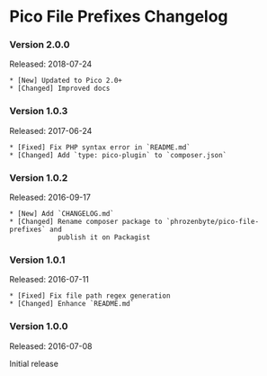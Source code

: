 Pico File Prefixes Changelog
============================

### Version 2.0.0
Released: 2018-07-24

```
* [New] Updated to Pico 2.0+
* [Changed] Improved docs
```

### Version 1.0.3
Released: 2017-06-24

```
* [Fixed] Fix PHP syntax error in `README.md`
* [Changed] Add `type: pico-plugin` to `composer.json`
```

### Version 1.0.2
Released: 2016-09-17

```
* [New] Add `CHANGELOG.md`
* [Changed] Rename composer package to `phrozenbyte/pico-file-prefixes` and
            publish it on Packagist
```

### Version 1.0.1
Released: 2016-07-11

```
* [Fixed] Fix file path regex generation
* [Changed] Enhance `README.md`
```

### Version 1.0.0
Released: 2016-07-08

Initial release
